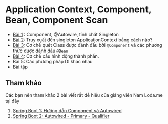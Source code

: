 # Application Context, Component, Bean, Component Scan

- [Bài 1](01component/demobean/) : Component, @Autowire, tính chất Singleton
- [Bài 2](02ApplicationContextAware/demobean/): Truy xuất đến singleton ApplicationContext bằng cách nào?
- [Bài 3](03ComponentScan/demobean/): Cơ chế quét Class được đánh đấu  bởi ```@Component``` và các phương thức được đánh dấu ```@Bean```
- [Bài 4](04DependencyInjection/demobean/): Cơ chế cấu hình động thành phần.
- Bài 5: Các phương pháp DI khác nhau
- [Bài tập](homework)

## Tham khảo
Các bạn nên tham khảo 2 bài viết rất dễ hiểu của giảng viên Nam Loda.me tại đây
1. [Spring Boot 1: Hướng dẫn Component và Autowired](https://techmaster.vn/posts/36165/spring-boot-1-huong-dan-component-va-autowired)
2. [Spring Boot 2: Autowired - Primary - Qualifier](https://techmaster.vn/posts/36167/spring-boot-2-autowired-primary-qualifier)